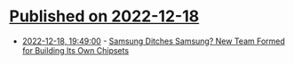 # [Published on 2022-12-18](index.md)

* [2022-12-18, 19:49:00](https://hardware.slashdot.org/story/22/12/18/1945253/samsung-ditches-samsung-new-team-formed-for-building-its-own-chipsets?utm_source=rss1.0mainlinkanon&utm_medium=feed) - [Samsung Ditches Samsung? New Team Formed for Building Its Own Chipsets](https://hardware.slashdot.org/story/22/12/18/1945253/samsung-ditches-samsung-new-team-formed-for-building-its-own-chipsets?utm_source=rss1.0mainlinkanon&utm_medium=feed)
